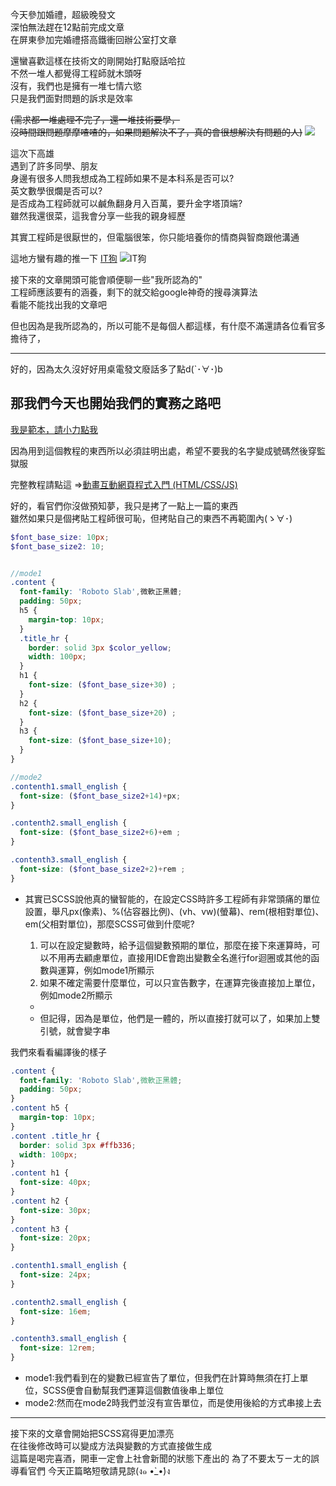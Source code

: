 今天參加婚禮，超級晚發文  
深怕無法趕在12點前完成文章  
在屏東參加完婚禮搭高鐵衝回辦公室打文章  

還蠻喜歡這樣在技術文的剛開始打點廢話哈拉  
不然一堆人都覺得工程師就木頭呀  
沒有，我們也是擁有一堆七情六慾  
只是我們面對問題的訴求是效率  

~~(需求都一堆處理不完了，還一堆技術要學，  
沒時間跟問題摩摩喳喳的，如果問題解決不了，真的會很想解決有問題的人)~~
![](https://CY810912.github.io/img/p013.jpg)

這次下高雄  
遇到了許多同學、朋友  
身邊有很多人問我想成為工程師如果不是本科系是否可以?  
英文數學很爛是否可以?    
是否成為工程師就可以鹹魚翻身月入百萬，要升金字塔頂端?  
雖然我還很菜，這我會分享一些我的親身經歷   
 
其實工程師是很厭世的，但電腦很笨，你只能培養你的情商與智商跟他溝通


這地方蠻有趣的推一下
[IT狗](https://www.facebook.com/pg/itdogcom/photos/?ref=page_internal)
![IT狗](https://scontent.ftpe8-1.fna.fbcdn.net/v/t1.0-9/44269403_1139106069591121_3105875586870935552_n.png?_nc_cat=108&_nc_ht=scontent.ftpe8-1.fna&oh=615c9c5203e4c41a66b11acb0fb31fa3&oe=5C463257)


接下來的文章開頭可能會順便聊一些"我所認為的"  
工程師應該要有的涵養，剩下的就交給google神奇的搜尋演算法  
   看能不能找出我的文章吧  

但也因為是我所認為的，所以可能不是每個人都這樣，有什麼不滿還請各位看官多擔待了，   


 
---
好的，因為太久沒好好用桌電發文廢話多了點d(`･∀･)b
## 那我們今天也開始我們的實務之路吧

[我是範本，請小力點我](https://codepen.io/cy810912/pen/LrPyZp/)

因為用到這個教程的東西所以必須註明出處，希望不要我的名字變成號碼然後穿監獄服

完整教程請點這
=>[動畫互動網頁程式入門 (HTML/CSS/JS)](https://hahow.in/courses/56189df9df7b3d0b005c6639/discussions)

好的，看官們你沒做預知夢，我只是拷了一點上一篇的東西  
 雖然如果只是個拷貼工程師很可恥，但拷貼自己的東西不再範圍內(ゝ∀･)

```scss
$font_base_size: 10px;
$font_base_size2: 10;


//mode1
.content {
  font-family: 'Roboto Slab',微軟正黑體;
  padding: 50px;
  h5 {
    margin-top: 10px;
  }
  .title_hr {
    border: solid 3px $color_yellow;
    width: 100px;
  }
  h1 {
    font-size: ($font_base_size+30) ;
  }
  h2 {
    font-size: ($font_base_size+20) ;
  }
  h3 {
    font-size: ($font_base_size+10);
  }
} 

//mode2
.contenth1.small_english {
  font-size: ($font_base_size2+14)+px;
}

.contenth2.small_english {
  font-size: ($font_base_size2+6)+em ;
}

.contenth3.small_english {
  font-size: ($font_base_size2+2)+rem ;
}


```
* 其實已SCSS說他真的蠻智能的，在設定CSS時許多工程師有非常頭痛的單位設置，舉凡px(像素)、%(佔容器比例)、(vh、vw)(螢幕)、rem(根相對單位)、em(父相對單位)，那麼SCSS可做到什麼呢?  

    1. 可以在設定變數時，給予這個變數預期的單位，那麼在接下來運算時，可以不用再去顧慮單位，直接用IDE會跑出變數全名進行for迴圈或其他的函數與運算，例如mode1所顯示
    2. 如果不確定需要什麼單位，可以只宣告數字，在運算完後直接加上單位，例如mode2所顯示
    * 
    * 但記得，因為是單位，他們是一體的，所以直接打就可以了，如果加上雙引號，就會變字串

我們來看看編譯後的樣子
```css
.content {
  font-family: 'Roboto Slab',微軟正黑體;
  padding: 50px;
}
.content h5 {
  margin-top: 10px;
}
.content .title_hr {
  border: solid 3px #ffb336;
  width: 100px;
}
.content h1 {
  font-size: 40px;
}
.content h2 {
  font-size: 30px;
}
.content h3 {
  font-size: 20px;
}

.contenth1.small_english {
  font-size: 24px;
}

.contenth2.small_english {
  font-size: 16em;
}

.contenth3.small_english {
  font-size: 12rem;
}

```

* mode1:我們看到在的變數已經宣告了單位，但我們在計算時無須在打上單位，SCSS便會自動幫我們運算這個數值後串上單位
* mode2:然而在mode2時我們並沒有宣告單位，而是使用後給的方式串接上去

--- 

接下來的文章會開始把SCSS寫得更加漂亮    
在往後修改時可以變成方法與變數的方式直接做生成  
這篇是喝完喜酒，開車一定會上社會新聞的狀態下產出的
為了不要太ㄎㄧㄤ的誤導看官們
今天正篇略短敬請見諒(ง๑ •̀_•́)ง